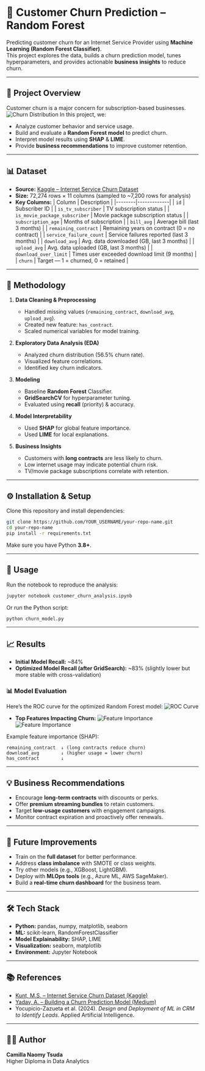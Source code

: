 # 🧠 Customer Churn Prediction – Random Forest

Predicting customer churn for an Internet Service Provider using **Machine Learning (Random Forest Classifier)**.  
This project explores the data, builds a churn prediction model, tunes hyperparameters, and provides actionable **business insights** to reduce churn.

---

## 📌 Project Overview
Customer churn is a major concern for subscription-based businesses. 
![Churn Distribution](images/churn_distribution.png)
In this project, we:
- Analyze customer behavior and service usage.
- Build and evaluate a **Random Forest model** to predict churn.
- Interpret model results using **SHAP** & **LIME**.
- Provide **business recommendations** to improve customer retention.

---

## 📊 Dataset

- **Source:** [Kaggle – Internet Service Churn Dataset](https://www.kaggle.com/datasets/mehmetsabrikunt/internet-service-churn/data)
- **Size:** 72,274 rows × 11 columns (sampled to ~7,200 rows for analysis)
- **Key Columns:**
  | Column | Description |
  |--------|-------------|
  | `id` | Subscriber ID |
  | `is_tv_subscriber` | TV subscription status |
  | `is_movie_package_subscriber` | Movie package subscription status |
  | `subscription_age` | Months of subscription |
  | `bill_avg` | Average bill (last 3 months) |
  | `remaining_contract` | Remaining years on contract (0 = no contract) |
  | `service_failure_count` | Service failures reported (last 3 months) |
  | `download_avg` | Avg. data downloaded (GB, last 3 months) |
  | `upload_avg` | Avg. data uploaded (GB, last 3 months) |
  | `download_over_limit` | Times user exceeded download limit (9 months) |
  | `churn` | Target — 1 = churned, 0 = retained |

---

## 🔬 Methodology

1. **Data Cleaning & Preprocessing**
   - Handled missing values (`remaining_contract`, `download_avg`, `upload_avg`).
   - Created new feature: `has_contract`.
   - Scaled numerical variables for model training.

2. **Exploratory Data Analysis (EDA)**
   - Analyzed churn distribution (56.5% churn rate).
   - Visualized feature correlations.
   - Identified key churn indicators.

3. **Modeling**
   - Baseline **Random Forest** Classifier.
   - **GridSearchCV** for hyperparameter tuning.
   - Evaluated using **recall** (priority) & accuracy.

4. **Model Interpretability**
   - Used **SHAP** for global feature importance.
   - Used **LIME** for local explanations.

5. **Business Insights**
   - Customers with **long contracts** are less likely to churn.
   - Low internet usage may indicate potential churn risk.
   - TV/movie package subscriptions correlate with retention.

---

## ⚙️ Installation & Setup

Clone this repository and install dependencies:

```bash
git clone https://github.com/YOUR_USERNAME/your-repo-name.git
cd your-repo-name
pip install -r requirements.txt
```

Make sure you have Python **3.8+**.

---

## 🚀 Usage

Run the notebook to reproduce the analysis:

```bash
jupyter notebook customer_churn_analysis.ipynb
```

Or run the Python script:

```bash
python churn_model.py
```

---

## 📈 Results

- **Initial Model Recall:** ~84%  
- **Optimized Model Recall (after GridSearch):** ~83% (slightly lower but more stable with cross-validation)

### 📊 Model Evaluation
Here’s the ROC curve for the optimized Random Forest model:
![ROC Curve](images/roc_curve.png)

- **Top Features Impacting Churn:**
![Feature Importance](images/shap_feature_importance.png)
![Feature Importance](images/shap_feature_importance_2.png)


Example feature importance (SHAP):

```
remaining_contract  ↓ (long contracts reduce churn)
download_avg        ↓ (higher usage = lower churn)
has_contract        ↓
```

---

## 💡 Business Recommendations
- Encourage **long-term contracts** with discounts or perks.
- Offer **premium streaming bundles** to retain customers.
- Target **low-usage customers** with engagement campaigns.
- Monitor contract expiration and proactively offer renewals.

---

## 🔮 Future Improvements
- Train on the **full dataset** for better performance.
- Address **class imbalance** with SMOTE or class weights.
- Try other models (e.g., XGBoost, LightGBM).
- Deploy with **MLOps tools** (e.g., Azure ML, AWS SageMaker).
- Build a **real-time churn dashboard** for the business team.

---

## 🛠️ Tech Stack
- **Python:** pandas, numpy, matplotlib, seaborn
- **ML:** scikit-learn, RandomForestClassifier
- **Model Explainability:** SHAP, LIME
- **Visualization:** seaborn, matplotlib
- **Environment:** Jupyter Notebook

---

## 📚 References
- [Kunt, M.S. – Internet Service Churn Dataset (Kaggle)](https://www.kaggle.com/datasets/mehmetsabrikunt/internet-service-churn/data)
- [Yadav, A. – Building a Churn Prediction Model (Medium)](https://medium.com/biased-algorithms/building-a-churn-prediction-model-e8558add21a4)
- Yocupicio-Zazueta et al. (2024). *Design and Deployment of ML in CRM to Identify Leads*. Applied Artificial Intelligence.

---

## 👩‍💻 Author
**Camilla Naomy Tsuda**  
Higher Diploma in Data Analytics  
